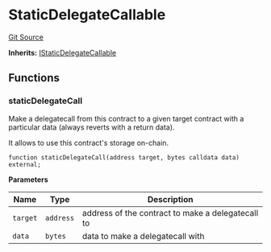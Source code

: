 # StaticDelegateCallable
[Git Source](https://github.com/symbioticfi/core/blob/72d444d21da2b07516bb08def1e4b57d35cf27c3/src/contracts/common/StaticDelegateCallable.sol)

**Inherits:**
[IStaticDelegateCallable](/Users/andreikorokhov/symbiotic/core/docs/autogen/src/src/interfaces/common/IStaticDelegateCallable.sol/interface.IStaticDelegateCallable.md)


## Functions
### staticDelegateCall

Make a delegatecall from this contract to a given target contract with a particular data (always reverts with a return data).

It allows to use this contract's storage on-chain.


```solidity
function staticDelegateCall(address target, bytes calldata data) external;
```
**Parameters**

|Name|Type|Description|
|----|----|-----------|
|`target`|`address`|address of the contract to make a delegatecall to|
|`data`|`bytes`|data to make a delegatecall with|


